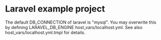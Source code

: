 # Laravel example project

The default DB_CONNECTION of laravel is "mysql". You may overwrite this by defining LARAVEL_DB_ENGINE host_vars/localhost.yml. See also host_vars/localhost.yml.tmpl for details.

